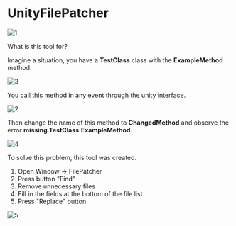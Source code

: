 # UnityFilePatcher
![1](https://github.com/UNICODE-0/UnityFilePatcher/assets/82433896/9d6b7f08-e22e-4217-9765-82e37de817ff)

What is this tool for?

Imagine a situation, you have a <b>TestClass</b> class with the <b>ExampleMethod</b> method.

![3](https://github.com/UNICODE-0/UnityFilePatcher/assets/82433896/0d80aab8-ca24-4830-9dc0-bcda92fa4db8)

You call this method in any event through the unity interface.

![2](https://github.com/UNICODE-0/UnityFilePatcher/assets/82433896/c1877261-4b74-412f-b63a-7bc3daf21545)

Then change the name of this method to <b>ChangedMethod</b> and observe the error <b>missing TestClass.ExampleMethod</b>.

![4](https://github.com/UNICODE-0/UnityFilePatcher/assets/82433896/75ecdfef-f36f-434b-b058-901357a2b4ce)

To solve this problem, this tool was created.

1. Open Window -> FilePatcher
2. Press button "Find"
3. Remove unnecessary files
4. Fill in the fields at the bottom of the file list
5. Press "Replace" button

![5](https://github.com/UNICODE-0/UnityFilePatcher/assets/82433896/87c73a8c-adeb-4084-afe2-3ac37685582c)
